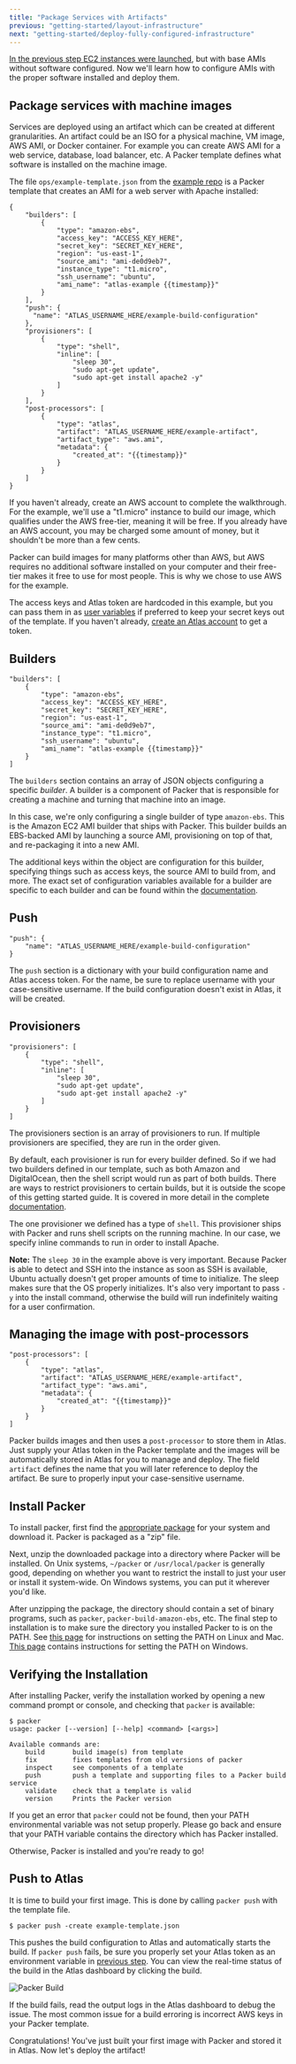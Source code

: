```yaml
---
title: "Package Services with Artifacts"
previous: "getting-started/layout-infrastructure"
next: "getting-started/deploy-fully-configured-infrastructure"
---
```

[In the previous step EC2 instances were launched](/help/getting-started/layout-infrastructure), but with base AMIs without software configured. Now we'll learn how to configure AMIs with the proper software installed and deploy them.

## Package services with machine images

Services are deployed using an artifact which can be created at different granularities.
An artifact could be an ISO for a physical machine, VM image, AWS AMI, or Docker container.
For example you can create AWS AMI for a web service, database, load balancer, etc.
A Packer template defines what software is installed on the machine image.

The file `ops/example-template.json` from the [example repo](https://github.com/hashicorp/atlas-examples/blob/master/getting-started/ops/example-template.json) is a Packer template that creates an AMI for a web server with Apache installed:

    {
        "builders": [
            {
                "type": "amazon-ebs",
                "access_key": "ACCESS_KEY_HERE",
                "secret_key": "SECRET_KEY_HERE",
                "region": "us-east-1",
                "source_ami": "ami-de0d9eb7",
                "instance_type": "t1.micro",
                "ssh_username": "ubuntu",
                "ami_name": "atlas-example {{timestamp}}"
            }
        ],
        "push": {
          "name": "ATLAS_USERNAME_HERE/example-build-configuration"
        },
        "provisioners": [
            {
                "type": "shell",
                "inline": [
                    "sleep 30",
                    "sudo apt-get update",
                    "sudo apt-get install apache2 -y"
                ]
            }
        ],
        "post-processors": [
            {
                "type": "atlas",
                "artifact": "ATLAS_USERNAME_HERE/example-artifact",
                "artifact_type": "aws.ami",
                "metadata": {
                    "created_at": "{{timestamp}}"
                }
            }
        ]
    }

If you haven't already, create an AWS account to complete the walkthrough. For the example, we'll use a "t1.micro" instance to build our image, which qualifies under the AWS free-tier, meaning it will be free. If you already have an AWS account, you may be charged some amount of money, but it shouldn't be more than a few cents.

Packer can build images for many platforms other than AWS, but AWS requires no additional software installed on your computer and their free-tier makes it free to use for most people. This is why we chose to use AWS for the example.

The access keys and Atlas token are hardcoded in this example, but you can pass them in as
[user variables](https://packer.io/docs/templates/user-variables.html) if preferred
to keep your secret keys out of the template. If you haven't already, [create an Atlas account](https://atlas.hashicorp.com/account/new) to get a token.

## Builders

    "builders": [
        {
            "type": "amazon-ebs",
            "access_key": "ACCESS_KEY_HERE",
            "secret_key": "SECRET_KEY_HERE",
            "region": "us-east-1",
            "source_ami": "ami-de0d9eb7",
            "instance_type": "t1.micro",
            "ssh_username": "ubuntu",
            "ami_name": "atlas-example {{timestamp}}"
        }
    ]

The `builders` section contains an array of JSON objects configuring a specific _builder_. A
builder is a component of Packer that is responsible for creating a machine
and turning that machine into an image.

In this case, we're only configuring a single builder of type `amazon-ebs`.
This is the Amazon EC2 AMI builder that ships with Packer. This builder
builds an EBS-backed AMI by launching a source AMI, provisioning on top of
that, and re-packaging it into a new AMI.

The additional keys within the object are configuration for this builder, specifying things
such as access keys, the source AMI to build from, and more.
The exact set of configuration variables available for a builder are
specific to each builder and can be found within the [documentation](https://packer.io/docs).

## Push

    "push": {
        "name": "ATLAS_USERNAME_HERE/example-build-configuration"
    }

The `push` section is a dictionary with your build configuration name and Atlas access token. For the name, be sure to replace username with your case-sensitive username. If the build configuration doesn't exist in Atlas, it will be created.

## Provisioners

    "provisioners": [
        {
            "type": "shell",
            "inline": [
                "sleep 30",
                "sudo apt-get update",
                "sudo apt-get install apache2 -y"
            ]
        }
    ]

The provisioners section
is an array of provisioners to run. If multiple provisioners are specified, they
are run in the order given.

By default, each provisioner is run for every builder defined. So if we had
two builders defined in our template, such as both Amazon and DigitalOcean, then
the shell script would run as part of both builds. There are ways to restrict
provisioners to certain builds, but it is outside the scope of this getting
started guide. It is covered in more detail in the complete
[documentation](https://packer.io/docs).

The one provisioner we defined has a type of `shell`. This provisioner
ships with Packer and runs shell scripts on the running machine. In our
case, we specify inline commands to run in order to install Apache.

**Note:** The `sleep 30` in the example above is very important. Because Packer is able to detect and SSH into the instance as soon as SSH is available, Ubuntu actually doesn't get proper amounts of time to initialize. The sleep makes sure that the OS properly initializes. It's also very important to pass `-y` into the install command, otherwise the build will run indefinitely waiting for a user confirmation.

## Managing the image with post-processors

    "post-processors": [
        {
            "type": "atlas",
            "artifact": "ATLAS_USERNAME_HERE/example-artifact",
            "artifact_type": "aws.ami",
            "metadata": {
                "created_at": "{{timestamp}}"
            }
        }
    ]

Packer builds images and then uses a `post-processor` to store them in Atlas. Just supply your Atlas token in the Packer template and the images will be automatically stored in Atlas for you to manage and deploy. The field `artifact` defines the name that you will later reference to deploy the artifact. Be sure to properly input your case-sensitive username.

## Install Packer

To install packer, first find the [appropriate package](https://packer.io/downloads.html)
for your system and download it. Packer is packaged as a "zip" file.

Next, unzip the downloaded package into a directory where Packer will be
installed. On Unix systems, `~/packer` or `/usr/local/packer` is generally good,
depending on whether you want to restrict the install to just your user
or install it system-wide. On Windows systems, you can put it wherever you'd
like.

After unzipping the package, the directory should contain a set of binary
programs, such as `packer`, `packer-build-amazon-ebs`, etc. The final step
to installation is to make sure the directory you installed Packer to
is on the PATH. See [this page](http://stackoverflow.com/questions/14637979/how-to-permanently-set-path-on-linux)
for instructions on setting the PATH on Linux and Mac.
[This page](http://stackoverflow.com/questions/1618280/where-can-i-set-path-to-make-exe-on-windows)
contains instructions for setting the PATH on Windows.

## Verifying the Installation

After installing Packer, verify the installation worked by opening
a new command prompt or console, and checking that `packer` is available:

    $ packer
    usage: packer [--version] [--help] <command> [<args>]

    Available commands are:
        build       build image(s) from template
        fix         fixes templates from old versions of packer
        inspect     see components of a template
        push        push a template and supporting files to a Packer build service
        validate    check that a template is valid
        version     Prints the Packer version

If you get an error that `packer` could not be found, then your PATH
environmental variable was not setup properly. Please go back and ensure
that your PATH variable contains the directory which has Packer installed.

Otherwise, Packer is installed and you're ready to go!

## Push to Atlas

It is time to build your first image. This is done by calling `packer push` with the template file.

    $ packer push -create example-template.json

This pushes the build configuration to Atlas and automatically starts the build. If `packer push` fails, be sure you properly set your Atlas token as an environment variable in [previous step](/help/getting-started/layout-infrastructure). You can view the real-time status of the build in the Atlas dashboard by clicking the build.

![Packer Build](/help-images/example-packer-build.png)

If the build fails, read the output logs in the Atlas dashboard to debug the issue. The most common issue for a build erroring is incorrect AWS keys in your Packer template.

Congratulations! You've just built your first image with Packer and stored it in Atlas. Now let's deploy the artifact!

